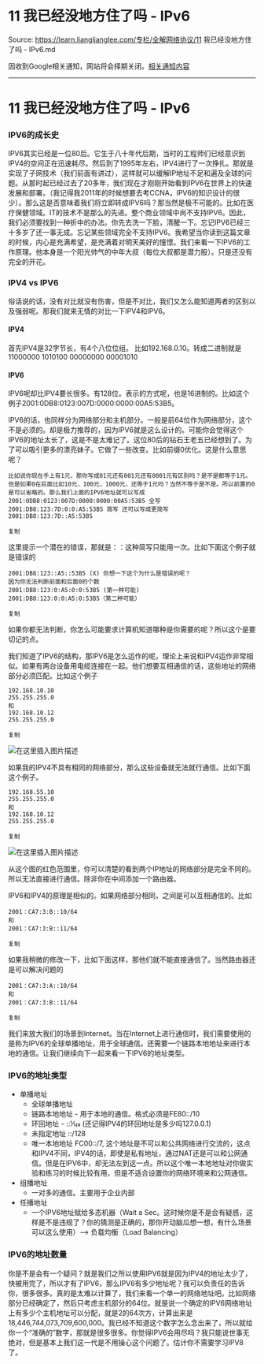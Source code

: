 # 11 我已经没地方住了吗 - IPv6 

Source: https://learn.lianglianglee.com/专栏/全解网络协议/11 我已经没地方住了吗 - IPv6.md

因收到Google相关通知，网站将会择期关闭。[相关通知内容](https://lumendatabase.org/notices/44265620)

---

# 11 我已经没地方住了吗 - IPv6

### IPV6的成长史

IPV6其实已经是一位80后。它生于八十年代后期，当时的工程师们已经意识到IPV4的空间正在迅速耗尽。然后到了1995年左右，IPV4进行了一次挣扎。那就是实现了子网技术（我们前面有讲过），这样就可以缓解IP地址不足和遍及全球的问题。从那时起已经过去了20多年，我们现在才刚刚开始看到IPV6在世界上的快速发展和部署。（我记得我2011年的时候想要去考CCNA，IPV6的知识设计的很少）。那么这是否意味着我们将立即转成IPV6吗？那当然是极不可能的。比如在医疗保健领域。IT的技术不是那么的先进。整个商业领域中尚不支持IPV6。因此，我们必须要找到一种折中的办法。你先去洗一下脸，清醒一下。忘记IPV6已经三十多岁了还一事无成。忘记某些领域完全不支持IPV6。我希望当你读到这篇文章的时候，内心是充满希望，是充满着对明天美好的憧憬。我们来看一下IPV6的工作原理。他本身是一个阳光帅气的中年大叔（每位大叔都是潜力股）。只是还没有完全的开花。

### IPV4 vs IPV6

俗话说的话，没有对比就没有伤害，但是不对比，我们又怎么能知道两者的区别以及强弱呢。那我们就来无情的对比一下IPV4和IPV6。

#### IPV4

首先IPV4是32字节长，有4个八位位组。 比如192.168.0.10。转成二进制就是11000000 1010100 00000000 00001010

#### IPV6

IPV6呢却比IPV4要长很多。有128位。表示的方式呢，也是16进制的。比如这个例子2001:0DB8:0123:007D:0000:0000:00A5:53B5。

IPV6的话，也同样分为网络部分和主机部分。一般是前64位作为网络部分，这个不是必须的。却是极力推荐的，因为IPV6就是这么设计的。可能你会觉得这个IPV6的地址太长了，这是不是太难记了。这位80后的钻石王老五已经想到了。为了可以吸引更多的漂亮妹子。它做了一些改变。比如前缀0优化。这是什么意思呢？

```
比如说你现在手上有1元，那你写成01元还有001元还有0001元有区别吗？是不是都等于1元。
但是如果0在后面比如10元，100元，1000元，还等于1元吗？当然不等于是不是。所以前置的0是可以省略的。那么我们上面的IPV6地址就可以写成
2001:0DB8:0123:007D:0000:0000:00A5:53B5 全写
2001:DB8:123:7D:0:0:A5:53B5 简写 还可以写成更简写
2001:DB8:123:7D::A5:53B5

复制

```

这里提示一个潜在的错误，那就是：：这种简写只能用一次。比如下面这个例子就是错误的

```
2001:DB8:123::A5::53B5 (X) 你想一下这个为什么是错误的呢？
因为你无法判断前面和后面0的个数
2001:DB8:123:0:A5:0:0:53B5 (第一种可能)
2001:DB8:123:0:0:A5:0:53B5（第二种可能）

复制

```

如果你都无法判断，你怎么可能要求计算机知道哪种是你需要的呢？所以这个是要切记的点。

我们知道了IPV6的结构，那IPV6是怎么运作的呢，理论上来说和IPV4运作非常相似。如果有两台设备用电缆连接在一起。他们想要互相通信的话，这些地址的网络部分必须匹配。比如这个例子

```
192.168.10.10
255.255.255.0 
和
192.168.10.12
255.255.255.0

复制

```

![在这里插入图片描述](assets/20210127154139167.png)

如果我的IPV4不具有相同的网络部分，那么这些设备就无法就行通信。比如下面这个例子。

```
192.168.55.10
255.255.255.0 
和
192.168.10.12
255.255.255.0

复制

```

![在这里插入图片描述](assets/202101271541552.png)

从这个图的红色范围里，你可以清楚的看到两个IP地址的网络部分是完全不同的。所以无法直接进行通信。除非你在中间添加一个路由器。

IPV6和IPV4的原理是相似的。如果网络部分相同，之间是可以互相通信的。比如

```
2001：CA7:3:B::10/64
和
2001：CA7:3:B::11/64

复制

```

如果我稍微的修改一下，比如下面这样，那他们就不能直接通信了。当然路由器还是可以解决问题的

```
2001：CA7:3:A::10/64
和
2001：CA7:3:B::11/64

复制

```

我们来放大我们的场景到Internet。当在Internet上进行通信时，我们需要使用的是称为IPV6的全球单播地址，用于全球通信。还需要一个链路本地地址来进行本地的通信。让我们继续向下一起来看一下IPV6的地址类型。

### IPV6的地址类型

* 单播地址
  + 全球单播地址
  + 链路本地地址 - 用于本地的通信。格式必须是FE80::/10
  + 环回地址 - ::1⁄128 (还记得IPV4的环回地址是多少吗127.0.0.1)
  + 未指定地址 ::/128
  + 唯一本地地址 FC00::/7, 这个地址是不可以和公共网络进行交流的，这点和IPV4不同，IPV4的话，即使是私有地址，通过NAT还是可以和公网通信。但是在IPV6中，却无法左到这一点。所以这个唯一本地地址对你做实验和练习的时候比较有用，但是不适合设置你的网络环境来和公网通信。
* 组播地址
  + 一对多的通信。主要用于企业内部
* 任播地址
  + 一个IPV6地址赋给多态机器（Wait a Sec。这时候你是不是会有疑惑，这样是不是违规了？你的猜测是正确的，那你开动脑瓜想一想，有什么场景可以这么使用）–> 负载均衡（Load Balancing）

### IPV6的地址数量

你是不是会有一个疑问？就是我们之所以使用IPV6就是因为IPV4的地址太少了，快被用完了，所以才有了IPV6，那么IPV6有多少地址呢？我可以负责任的告诉你，很多很多。真的是太难以计算了，我们来看一个单一的网络地址吧。比如网络部分已经确定了，然后只考虑主机部分的64位。就是说一个确定的IPV6网络地址上有多少个主机地址可以分配，就是2的64次方，计算出来是18,446,744,073,709,600,000。我已经不知道这个数字怎么念出来了，所以就给你一个“准确的”数字，那就是很多很多。你觉得IPV6会用尽吗？我只能说世事无绝对，但是基本上我们这一代是不用操心这个问题了。估计你不需要学习IPV8了。